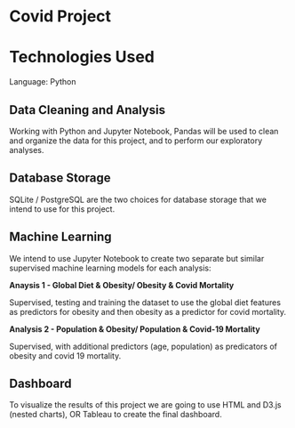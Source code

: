 # Covid Project


# Technologies Used
Language: Python

## Data Cleaning and Analysis
Working with Python and Jupyter Notebook, Pandas will be used to clean and organize the data for this project, and to perform our exploratory analyses.

## Database Storage
SQLite / PostgreSQL are the two choices for database storage that we intend to use for this project. 

## Machine Learning
We intend to use Jupyter Notebook to create two separate but similar supervised machine learning models for each analysis:

**Anaysis 1 - Global Diet & Obesity/ Obesity & Covid Mortality**

Supervised, testing and training the dataset to use the global diet features as predictors for obesity and then obesity as a predictor for covid mortality.

**Analysis 2 - Population & Obesity/ Population & Covid-19 Mortality**

Supervised, with additional predictors (age, population) as predicators of obesity and covid 19 mortality.

## Dashboard
To visualize the results of this project we are going to use HTML and D3.js (nested charts), OR Tableau to create the final dashboard.
